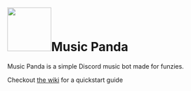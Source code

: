 # <img src="https://raw.github.com/PapyrusThePlant/MusicPanda/master/images/panda.jpg" width="100">Music Panda

Music Panda is a simple Discord music bot made for funzies.

Checkout [the wiki](https://github.com/PapyrusThePlant/MusicPanda/wiki) for a quickstart guide